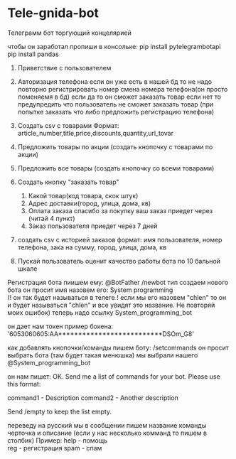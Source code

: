 # Tele-gnida-bot
Телеграмм бот торгующий концелярией 


чтобы он заработал пропиши в консольке:
pip install pytelegrambotapi
pip install pandas


1) Приветствие с пользователем 
    
2) Авторизация телефона 
    если он уже есть в нашей бд то не надо повторно регистрировать номер 
    смена номера телефона(он просто поменяемя в бд)
    если да то он сможет заказать товар
    если нет то предупредить что пользователь не сможет заказать товар (при попытке заказать что либо предложить регистрацию телефона)
    
3) Создать csv с товарами 
    Формат: article_number,title,price,discounts,quantity,url_tovar

4) Предложить товары по акции (создать кнопочку с товарами по акции)

5) Предложить все товары (создать кнопочку со всеми товарами)

6) Создать кнопку "заказать товар" 
    1. Какой товар(код товара, скок штук)
    2. Адрес доставки(город, улица, дома, кв)
    3. Оплата заказа 
        спасибо за покупку ваш заказ приедет через (читай 4 пункт)
    4. Заказ пользователя приедет через 7 дней
7) создать csv с историей заказов
    формат: имя пользователя, номер телефона, зака на сумму, город, улица, дома, кв

8) Пускай пользователь оценит качество работы бота по 10 бальной шкале



Регистрация бота
пиишем ему: @BotFather
/newbot     тип создаем нового бота 
он просит имя 
назовем его: System programming  
(! он так будет называться в телеге ! если мы его назовем "chlen" то он и будет называться "chlen" и все увидят это название. Не повторяй моих ошибок)
теперь надо ссылку
System_programming_bot

он дает нам токен 
пример бокена: '6053060605:AA**************************DSOm_G8'


как добавлять кнопочки/команды
пишем боту:   /setcommands
он просит выбрать бота (там будет такая менюшка)
мы выбрали нашего @System_programming_bot

он нам пишет:
OK. Send me a list of commands for your bot. Please use this format:

command1 - Description
command2 - Another description

Send /empty to keep the list empty.

переведу на русский 
мы в сообщении пишем название команды черточка и описание (если у нас несколько комманд то пишем в столбик)
Пример:
help - помощь   
reg - регистрация
spam - спам